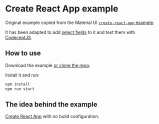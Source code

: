 # Create React App example

Original example copied from the Material UI [`create-react-app` example](https://github.com/mui-org/material-ui/examples/create-react-app).

It has been adapted to add [select fields](https://material-ui.com/demos/selects/) to it and test them with [CodeceptJS](https://codecept.io).

## How to use

Download the example [or clone the repo](https://github.com/xavierguarch/codecept_mui_example_1):

Install it and run:

```bash
npm install
npm run start
```

## The idea behind the example

[Create React App](https://github.com/facebookincubator/create-react-app) with no build configuration.
